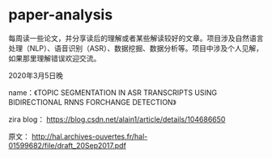 # paper-analysis
每周读一些论文，并分享读后的理解或者某些解读较好的文章。项目涉及自然语言处理（NLP）、语音识别（ASR）、数据挖掘、数据分析等。项目中涉及个人见解，如果那里理解错误欢迎交流。

2020年3月5日晚

name：《TOPIC SEGMENTATION IN ASR TRANSCRIPTS USING BIDIRECTIONAL RNNS FORCHANGE DETECTION》

zira blog： https://blog.csdn.net/alain1/article/details/104686650

原文： http://hal.archives-ouvertes.fr/hal-01599682/file/draft_20Sep2017.pdf
